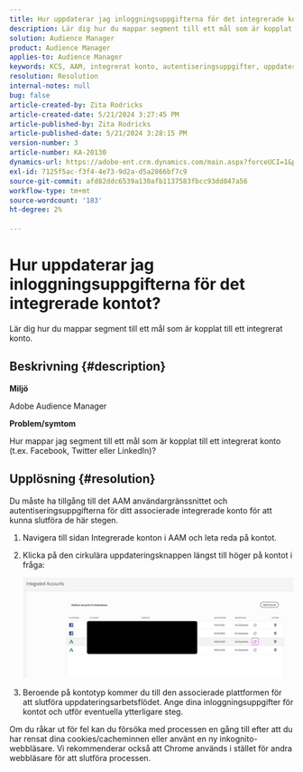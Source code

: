 ```yaml
---
title: Hur uppdaterar jag inloggningsuppgifterna för det integrerade kontot?
description: Lär dig hur du mappar segment till ett mål som är kopplat till ett integrerat konto.
solution: Audience Manager
product: Audience Manager
applies-to: Audience Manager
keywords: KCS, AAM, integrerat konto, autentiseringsuppgifter, uppdatering, mål, twitter, facebook, länkad
resolution: Resolution
internal-notes: null
bug: false
article-created-by: Zita Rodricks
article-created-date: 5/21/2024 3:27:45 PM
article-published-by: Zita Rodricks
article-published-date: 5/21/2024 3:28:15 PM
version-number: 3
article-number: KA-20130
dynamics-url: https://adobe-ent.crm.dynamics.com/main.aspx?forceUCI=1&pagetype=entityrecord&etn=knowledgearticle&id=f6fcb5aa-8617-ef11-9f89-6045bd06eea5
exl-id: 7125f5ac-f3f4-4e73-9d2a-d5a2866bf7c9
source-git-commit: afd82ddc6539a130afb1137583fbcc93dd047a56
workflow-type: tm+mt
source-wordcount: '183'
ht-degree: 2%

---
```


# Hur uppdaterar jag inloggningsuppgifterna för det integrerade kontot?


Lär dig hur du mappar segment till ett mål som är kopplat till ett integrerat konto.

## Beskrivning {#description}


<b>Miljö</b>

Adobe Audience Manager

<b>Problem/symtom</b>

Hur mappar jag segment till ett mål som är kopplat till ett integrerat konto (t.ex. Facebook, Twitter eller LinkedIn)?


## Upplösning {#resolution}


Du måste ha tillgång till det AAM användargränssnittet och autentiseringsuppgifterna för ditt associerade integrerade konto för att kunna slutföra de här stegen.

1. Navigera till sidan Integrerade konton i AAM och leta reda på kontot.
2. Klicka på den cirkulära uppdateringsknappen längst till höger på kontot i fråga:



   ![](assets/6e040206-7307-ed11-82e4-00224809a9e0.png)


3. Beroende på kontotyp kommer du till den associerade plattformen för att slutföra uppdateringsarbetsflödet. Ange dina inloggningsuppgifter för kontot och utför eventuella ytterligare steg.


Om du råkar ut för fel kan du försöka med processen en gång till efter att du har rensat dina cookies/cacheminnen eller använt en ny inkognito-webbläsare. Vi rekommenderar också att Chrome används i stället för andra webbläsare för att slutföra processen.
